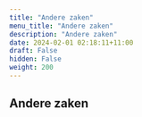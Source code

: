 ```yaml
---
title: "Andere zaken"
menu_title: "Andere zaken"
description: "Andere zaken"
date: 2024-02-01 02:18:11+11:00
draft: False
hidden: False
weight: 200
---
```

## Andere zaken
